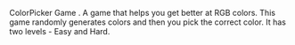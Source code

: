  ColorPicker Game .
 A game that helps you get better at RGB colors. 
 This game randomly generates colors and then you pick the correct color.
 It has two levels - Easy and Hard.

